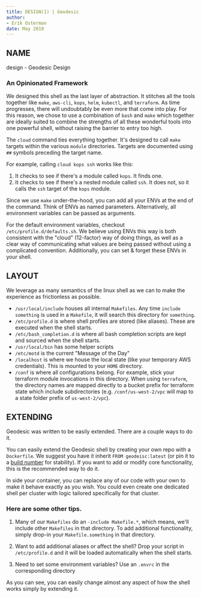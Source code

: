 ```yaml
---
title: DESIGN(1) | Geodesic
author:
- Erik Osterman
date: May 2019
---
```


## NAME

design - Geodesic Design

### An Opinionated Framework

We designed this shell as the last layer of abstraction. It stitches all the tools together like `make`, `aws-cli`, `kops`, `helm`, `kubectl`, and `terraform`. As time progresses,
there will undoubtably be even more that come into play. For this reason, we chose to use a combination of `bash` and `make` which together are ideally suited to combine the 
strengths of all these wonderful tools into one powerful shell, without raising the barrier to entry too high.

The `cloud` command ties everything together. It's designed to call `make` targets within the various `module` directories. Targets are documented using `##` symbols preceding the target name. 

For example, calling `cloud kops ssh` works like this:

1. It checks to see if there's a module called `kops`. It finds one.
2. It checks to see if there's a nested module called `ssh`. It does not, so it calls the `ssh` target of the `kops` module.

Since we use `make` under-the-hood, you can add all your ENVs at the end of the command. Think of ENVs as named parameters. Alternatively, all environment variables can be passed as arguments. 

For the default environment variables, checkout `/etc/profile.d/defaults.sh`. We believe using ENVs this way is both consistent
with the "cloud" (12-factor) way of doing things, as well as a clear way of communicating what values are being passed without using a complicated convention. Additionally, you can set & forget these ENVs in your shell.

## LAYOUT

We leverage as many semantics of the linux shell as we can to make the experience as frictionless as possible.

* `/usr/local/include` houses all internal `Makefiles`. Any time `include something` is used in a `Makefile`, it will search this directory for `something`.
* `/etc/profile.d` is where shell profiles are stored (like aliases). These are executed when the shell starts.
* `/etc/bash_completion.d` is where all bash completion scripts are kept and sourced when the shell starts.
* `/usr/local/bin` has some helper scripts
* `/etc/motd` is the current "Message of the Day"
* `/localhost` is where we house the local state (like your temporary AWS credentials). This is mounted to your `HOME` directory.
* `/conf` is where all configurations belong. For example, stick your terraform module invocations in this directory. When using `terraform`, the directory names are mapped directly to a bucket prefix for terraform state which include subdirectories (e.g. `/conf/us-west-2/vpc` will map to a state folder prefix of `us-west-2/vpc`).

## EXTENDING

Geodesic was written to be easily extended. There are a couple ways to do it. 

You can easily extend the Geodesic shell by creating your own repo with a `Dockerfile`. We suggest you have it inherit `FROM geodeisc:latest` (or pin it to a [build number](https://travis-ci.org/cloudposse/geodesic) for stability). If you want to add or modify core functionality, this is the recommended way to do it.

In side your container, you can replace any of our code with your own to make it behave exactly as you wish. You could even create one dedicated shell per cluster with logic tailored specifically for that cluster.

### Here are some other tips.

1. Many of our `Makefiles` do an `-include Makefile.*`, which means, we'll include other `Makefiles` in that directory. To add additional functionality, simply drop-in your `Makefile.something` in that directory.

2. Want to add additional aliases or affect the shell? Drop your script in `/etc/profile.d` and it will be loaded automatically when the shell starts. 

3. Need to set some environment variables? Use an `.envrc` in the corresponding directory

As you can see, you can easily change almost any aspect of how the shell works simply by extending it.


